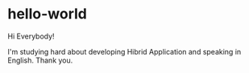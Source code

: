 # hello-world

Hi Everybody!

I'm studying hard about developing Hibrid Application and speaking in English.
Thank you.
 



